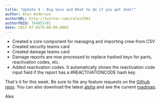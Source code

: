 ```yaml
---
title: "Update 4 - Big Guns and What to do if you get shot!"
author: Alex Anderson
authorURL: http://twitter.com/ralex1993
authorFBID: 764853781
date: 2017-07-01T6:00:00.000Z
---
```

* Created a core component for managing and importing crew from CSV
* Created security teams card
* Created damage teams card
* Damage reports are now processed to replace hashed keys for parts, reactivation codes, etc.
* Added reactivation codes. It automatically shows the reactivation code input field if the report has a #REACTIVATIONCODE hash key.

That's it for this week. Be sure to file any feature requests on the [Github repo](https://github.com/Thorium-Sim/thorium/issues). You can also download the latest [alpha](https://github.com/Thorium-Sim/thorium/releases) and see the current [roadmap](https://github.com/Thorium-Sim/thorium/projects/2).

Alex
